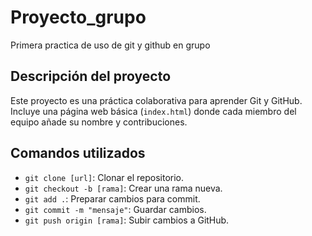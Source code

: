 # Proyecto_grupo
Primera practica de uso de git y github en grupo
## Descripción del proyecto  
Este proyecto es una práctica colaborativa para aprender Git y GitHub. Incluye una página web básica (`index.html`) donde cada miembro del equipo añade su nombre y contribuciones.

## Comandos utilizados  
- `git clone [url]`: Clonar el repositorio.  
- `git checkout -b [rama]`: Crear una rama nueva.  
- `git add .`: Preparar cambios para commit.  
- `git commit -m "mensaje"`: Guardar cambios.  
- `git push origin [rama]`: Subir cambios a GitHub.  
  
